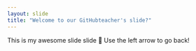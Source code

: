 ```yaml
---
layout: slide
title: "Welcome to our GitHubteacher's slide?"
---
```

This is my awesome slide slide :tada:
Use the left arrow to go back!
